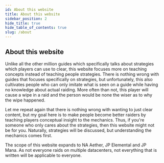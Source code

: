 ```yaml
---
id: About this website
title: About this website
sidebar_position: 2
hide_title: true
hide_table_of_contents: true
slug: /about
---
```


## About this website
Unlike all the other million guides which specifically talks about strategies which players can use to clear, this website focuses more on teaching concepts instead of teaching people strategies. There is nothing wrong with guides that focuses specifically on strategies, but unfortunately, this also cultivates people who can only imitate what is seen on a guide while having no knowledge about actual raiding. More often than not, this player will cause a wipe in a raid and the person would be none the wiser as to why the wipe happened.

Let me repeat again that there is nothing wrong with wanting to just clear content, but my goal here is to make people become better raiders by teaching players conceptual insight to the mechanics. Thus, if you're someone who only cares about the strategies, then this website might not be for you. Naturally, strategies will be discussed, but understanding the mechanics comes first.

The scope of this website expands to NA Aether, JP Elemental and JP Mana. As not everyone raids on multiple datacenters, not everything that is written will be applicable to everyone.
